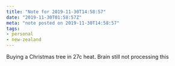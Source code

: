 ```yaml
---
title: "Note for 2019-11-30T14:58:57"
date: "2019-11-30T01:58:57Z"
meta: "note posted on 2019-11-30T14:58:57"
tags:
- personal
- new-zealand
---
```

Buying a Christmas tree in 27c heat. Brain still not processing this
